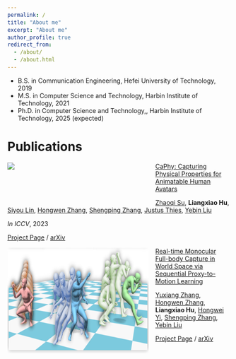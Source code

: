 ```yaml
---
permalink: /
title: "About me"
excerpt: "About me"
author_profile: true
redirect_from: 
  - /about/
  - /about.html
---
```


* B.S. in Communication Engineering, Hefei University of Technology, 2019
* M.S. in Computer Science and Technology, Harbin Institute of Technology, 2021
* Ph.D. in Computer Science and Technology,, Harbin Institute of Technology, 2025 (expected)



Publications
======



<img align="left" src="../images/CaPhy.gif" width="320px" style="padding-right: 15px;padding-bottom: 80px ">[CaPhy: Capturing Physical Properties for Animatable Human Avatars](https://suzhaoqi.github.io/projects/CaPhy/)

[Zhaoqi Su](https://suzhaoqi.github.io/), **Liangxiao Hu**, [Siyou Lin](https://jsnln.github.io/), [Hongwen Zhang](https://hongwenzhang.github.io/), [Shengping Zhang](http://homepage.hit.edu.cn/zhangshengping), [Justus Thies](https://justusthies.github.io/), [Yebin Liu](http://www.liuyebin.com/)

*In ICCV*, 2023

[Project Page](https://suzhaoqi.github.io/projects/CaPhy/) / [arXiv](https://arxiv.org/abs/2308.05925) 





<img align="left" src="../images/proxycap.png" width="320px" height="240px" style= "padding-right: 15px;padding-bottom: 80px ">[Real-time Monocular Full-body Capture in World Space via Sequential Proxy-to-Motion Learning](https://liuyebin.com/proxycap/)

[Yuxiang Zhang](https://zhangyux15.github.io/), [Hongwen Zhang](https://hongwenzhang.github.io/), **Liangxiao Hu**, [Hongwei Yi](https://xyyhw.top/), [Shengping Zhang](http://homepage.hit.edu.cn/zhangshengping), [Yebin Liu](http://www.liuyebin.com/)

[Project Page](https://liuyebin.com/proxycap/) / [arXiv](https://arxiv.org/pdf/2307.01200.pdf) 



